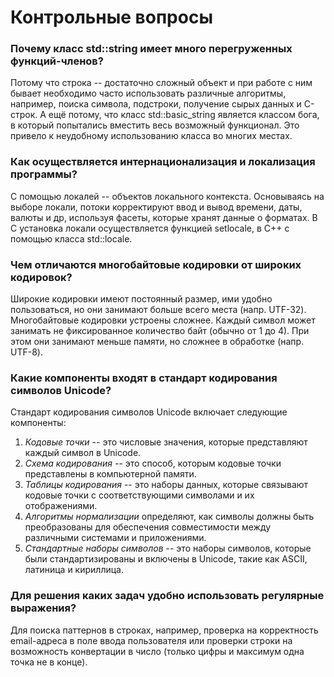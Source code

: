 # Контрольные вопросы
### Почему класс std::string имеет много перегруженных функций-членов?
Потому что строка -- достаточно сложный объект и при работе с ним бывает необходимо часто использовать различные алгоритмы, например, поиска символа, подстроки, получение сырых данных и C-строк. А ещё потому, что класс std::basic_string является классом бога, в который попытались вместить весь возможный функционал. Это привело к неудобному использованию класса во многих местах. 

### Как осуществляется интернационализация и локализация программы?
С помощью локалей -- объектов локального контекста. Основываясь на выборе локали, потоки корректируют ввод и вывод времени, даты, валюты и др, используя фасеты, которые хранят данные о форматах. В C установка локали осуществляется функцией setlocale, в C++ с помощью класса std::locale.

### Чем отличаются многобайтовые кодировки от широких кодировок?
Широкие кодировки имеют постоянный размер, ими удобно пользоваться, но они занимают больше всего места (напр. UTF-32).
Многобайтовые кодировки устроены сложнее. Каждый символ может занимать не фиксированное количество байт (обычно от 1 до 4). При этом они занимают меньше памяти, но сложнее в обработке (напр. UTF-8).

### Какие компоненты входят в стандарт кодирования символов Unicode?
Стандарт кодирования символов Unicode включает следующие компоненты:
1. _Кодовые точки_ -- это числовые значения, которые представляют каждый символ в Unicode.
2. _Схема кодирования_ -- это способ, которым кодовые точки представлены в компьютерной памяти.
3. _Таблицы кодирования_ -- это наборы данных, которые связывают кодовые точки с соответствующими символами и их отображениями.
4. _Алгоритмы нормализации_ определяют, как символы должны быть преобразованы для обеспечения совместимости между различными системами и приложениями.
5. _Стандартные наборы символов_ -- это наборы символов, которые были стандартизированы и включены в Unicode, такие как ASCII, латиница и кириллица.

### Для решения каких задач удобно использовать регулярные выражения?
Для поиска паттернов в строках, например, проверка на корректность email-адреса в поле ввода пользователя или проверки строки на возможность конвертации в число (только цифры и максимум одна точка не в конце).
